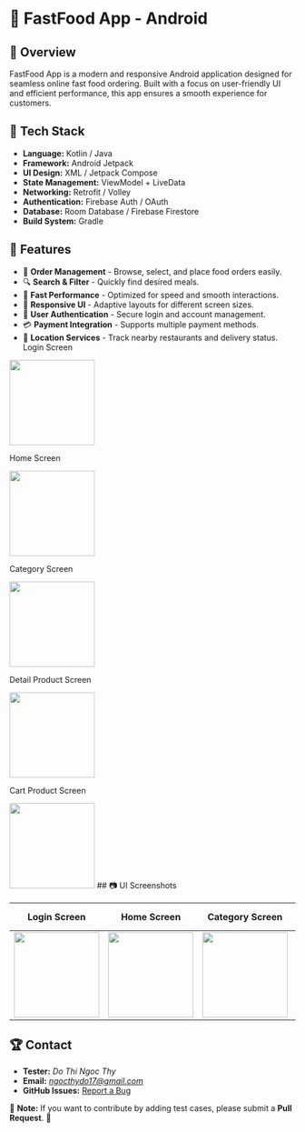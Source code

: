 # 🍔 FastFood App - Android

## 🚀 Overview
FastFood App is a modern and responsive Android application designed for seamless online fast food ordering. Built with a focus on user-friendly UI and efficient performance, this app ensures a smooth experience for customers.

## 📱 Tech Stack
- **Language:** Kotlin / Java
- **Framework:** Android Jetpack
- **UI Design:** XML / Jetpack Compose
- **State Management:** ViewModel + LiveData
- **Networking:** Retrofit / Volley
- **Authentication:** Firebase Auth / OAuth
- **Database:** Room Database / Firebase Firestore
- **Build System:** Gradle

## 📌 Features
- 🛒 **Order Management** - Browse, select, and place food orders easily.
- 🔍 **Search & Filter** - Quickly find desired meals.
- 🚀 **Fast Performance** - Optimized for speed and smooth interactions.
- 🎨 **Responsive UI** - Adaptive layouts for different screen sizes.
- 🔐 **User Authentication** - Secure login and account management.
- 💳 **Payment Integration** - Supports multiple payment methods.
- 📍 **Location Services** - Track nearby restaurants and delivery status.
Login Screen

<img src="https://github.com/user-attachments/assets/63c76f42-6079-4582-adcf-3e3f4088f1cd" width="150" >

Home Screen

<img src="https://github.com/user-attachments/assets/94076186-d393-48fb-89ba-2da1d1a970ac" width="150" >

Category Screen

<img src="https://github.com/user-attachments/assets/67d2bc21-61c6-4646-968c-08787d8ffeb4" width="150" >

Detail Product Screen

<img src="https://github.com/user-attachments/assets/87ecd099-1136-4086-85a2-f75cd1acbb13" width="150" >

Cart Product Screen

<img src="https://github.com/user-attachments/assets/f0dc38aa-a8cb-4dbf-bbd4-cdf491f5c550" width="150" >
## 📷 UI Screenshots

| Login Screen | Home Screen | Category Screen | Detail Product Screen | Cart Product Screen |
|-------------|------------|----------------------|----------------|----------------|
| <img src="https://github.com/user-attachments/assets/63c76f42-6079-4582-adcf-3e3f4088f1cd" width="150" > | <img src="https://github.com/user-attachments/assets/94076186-d393-48fb-89ba-2da1d1a970ac" width="150"> | <img src="https://github.com/user-attachments/assets/67d2bc21-61c6-4646-968c-08787d8ffeb4" width="150" > | <img src="https://github.com/user-attachments/assets/87ecd099-1136-4086-85a2-f75cd1acbb13" width="150"> | <img src="https://github.com/user-attachments/assets/f0dc38aa-a8cb-4dbf-bbd4-cdf491f5c550" width="150" > |


## 🏆 Contact
- **Tester:** *Do Thi Ngoc Thy*  
- **Email:** *ngocthydo17@gmail.com*  
- **GitHub Issues:** [Report a Bug](https://github.com/ngocthydo17/manual-test-wedding-booking/issues)  

📌 **Note:** If you want to contribute by adding test cases, please submit a **Pull Request**. 🚀  

